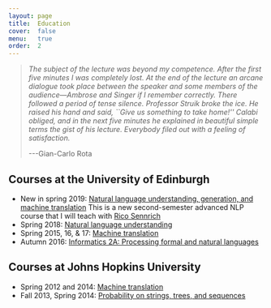 ```yaml
---
layout: page
title:  Education
cover:  false
menu:   true
order:  2
---
```


> _The subject of the lecture was beyond my competence. After the 
> first five minutes I was completely lost. At the end of the lecture an arcane 
> dialogue took place between the speaker and some members of the audience&mdash;Ambrose 
> and Singer if I remember correctly. There followed a period of tense silence. 
> Professor Struik broke the ice. He raised his hand and said, ``Give us something 
> to take home!'' Calabi obliged, and in the next five minutes he explained in 
> beautiful simple terms the gist of his lecture. Everybody filed out with a 
> feeling of satisfaction._
>
> ---Gian-Carlo Rota

## Courses at the University of Edinburgh
* New in spring 2019: [Natural language understanding, generation, and machine translation](https://course.inf.ed.ac.uk/nlu+) This is a new second-semester advanced NLP course that I will teach with [Rico Sennrich](https://homepages.inf.ed.ac.uk/rsennric/)
* Spring 2018: [Natural language understanding](https://www.inf.ed.ac.uk/teaching/courses/nlu/)
* Spring 2015, 16, &amp; 17: [Machine translation](https://alopez.github.io/mt-class/)
* Autumn 2016: [Informatics 2A: Processing formal and natural languages](http://www.inf.ed.ac.uk/teaching/courses/inf2a/)

## Courses at Johns Hopkins University
* Spring 2012 and 2014: [Machine translation](http://mt-class.org/jhu-2014/)
* Fall 2013, Spring 2014: [Probability on strings, trees, and sequences](https://piazza.com/jhu/fall2013/en600771/home)
